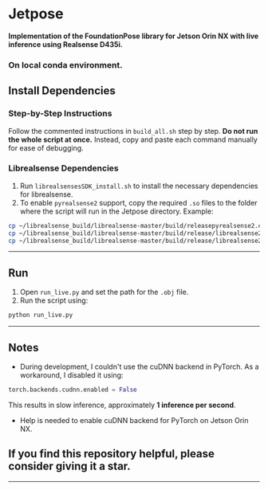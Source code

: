 # Jetpose

**Implementation of the FoundationPose library for Jetson Orin NX with live inference using Realsense D435i.**
### On local conda environment.

## Install Dependencies

### Step-by-Step Instructions
Follow the commented instructions in `build_all.sh` step by step. **Do not run the whole script at once.** Instead, copy and paste each command manually for ease of debugging.

### Librealsense Dependencies
1. Run `librealsensesSDK_install.sh` to install the necessary dependencies for librealsense.
2. To enable `pyrealsense2` support, copy the required `.so` files to the folder where the script will run in the Jetpose directory. Example:

```bash
cp ~/librealsense_build/librealsense-master/build/releasepyrealsense2.cpython-310-aarch64-linux-gnu.so.2.55.1 ~/Jetpose/FoundationPose/pyrealsense2.so
cp ~/librealsense_build/librealsense-master/build/release/librealsense2.so.2.55.1 ~/Jetpose/FoundationPose/librealsense2.so
cp ~/librealsense_build/librealsense-master/build/release/librealsense2-gl.so.2.55.1 ~/Jetpose/FoundationPose/librealsense2-gl.so
```

---

## Run

1. Open `run_live.py` and set the path for the `.obj` file.
2. Run the script using:

```bash
python run_live.py
```

---

## Notes

- During development, I couldn't use the cuDNN backend in PyTorch. As a workaround, I disabled it using:

```python
torch.backends.cudnn.enabled = False
```

This results in slow inference, approximately **1 inference per second**.

- Help is needed to enable cuDNN backend for PyTorch on Jetson Orin NX.

## If you find this repository helpful, please consider giving it a star.
---

